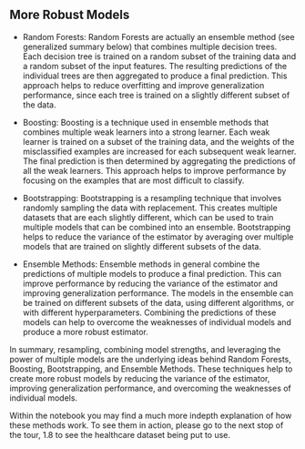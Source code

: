 ## More Robust Models

- Random Forests: Random Forests are actually an ensemble method (see generalized summary below) that combines multiple decision trees. Each decision tree is trained on a random subset of the training data and a random subset of the input features. The resulting predictions of the individual trees are then aggregated to produce a final prediction. This approach helps to reduce overfitting and improve generalization performance, since each tree is trained on a slightly different subset of the data.

- Boosting: Boosting is a technique used in ensemble methods that combines multiple weak learners into a strong learner. Each weak learner is trained on a subset of the training data, and the weights of the misclassified examples are increased for each subsequent weak learner. The final prediction is then determined by aggregating the predictions of all the weak learners. This approach helps to improve performance by focusing on the examples that are most difficult to classify.

- Bootstrapping: Bootstrapping is a resampling technique that involves randomly sampling the data with replacement. This creates multiple datasets that are each slightly different, which can be used to train multiple models that can be combined into an ensemble. Bootstrapping helps to reduce the variance of the estimator by averaging over multiple models that are trained on slightly different subsets of the data.

- Ensemble Methods: Ensemble methods in general combine the predictions of multiple models to produce a final prediction. This can improve performance by reducing the variance of the estimator and improving generalization performance. The models in the ensemble can be trained on different subsets of the data, using different algorithms, or with different hyperparameters. Combining the predictions of these models can help to overcome the weaknesses of individual models and produce a more robust estimator.

In summary, resampling, combining model strengths, and leveraging the power of multiple models are the underlying ideas behind Random Forests, Boosting, Bootstrapping, and Ensemble Methods. These techniques help to create more robust models by reducing the variance of the estimator, improving generalization performance, and overcoming the weaknesses of individual models.

Within the notebook you may find a much more indepth explanation of how these methods work. To see them in action, please go to the next stop of the tour, 1.8 to see the healthcare dataset being put to use.
